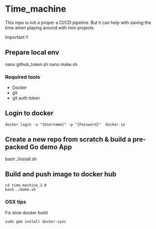 # Time_machine

This repo is not a proper a CI/CD pipeline.
But it can help with saving the time when playing around with mini projects

Important !!

## Prepare local env
nano github_token.sh
nano make.sh
### Required tools

- Docker
- git
- git auth token 

## Login to docker 
	docker login -u "{Username}" -p "{Password}"  docker.io

## Create a new repo from scratch & build a pre-packed Go demo App 
  bash ./install.sh
  
  
## Build and push image to docker hub
	cd time_machine_2.0
	bash ./make.sh


### OSX tips

Fix slow docker build

	sudo gem install docker-sync

